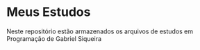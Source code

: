 # Meus Estudos
 Neste repositório estão armazenados os arquivos de estudos em Programação de Gabriel Siqueira
